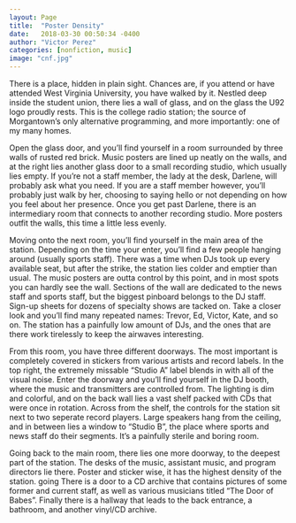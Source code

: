 ```yaml
---
layout: Page
title:  "Poster Density"
date:   2018-03-30 00:50:34 -0400
author: "Victor Perez"
categories: [nonfiction, music]
image: "cnf.jpg"
---
```

There is a place, hidden in plain sight. Chances are, if you attend or have attended West Virginia University, you have walked by it. Nestled deep inside the student union, there lies a wall of glass, and on the glass the U92 logo proudly rests. This is the college radio station; the source of Morgantown’s only alternative programming, and more importantly: one of my many homes.

Open the glass door, and you’ll find yourself in a room surrounded by three walls of rusted red brick. Music posters are lined up neatly on the walls, and at the right lies another glass door to a small recording studio, which usually lies empty. If you’re not a staff member, the lady at the desk, Darlene, will probably ask what you need. If you are a staff member however, you’ll probably just walk by her, choosing to saying hello or not depending on how you feel about her presence. Once you get past Darlene, there is an intermediary room that connects to another recording studio. More posters outfit the walls, this time a little less evenly.

Moving onto the next room, you’ll find yourself in the main area of the station. Depending on the time your enter, you’ll find a few people hanging around (usually sports staff). There was a time when DJs took up every available seat, but after the strike, the station lies colder and emptier than usual. The music posters are outta control by this point, and in most spots you can hardly see the wall. Sections of the wall are dedicated to the news staff and sports staff, but the biggest pinboard belongs to the DJ staff. Sign-up sheets for dozens of specialty shows are tacked on. Take a closer look and you’ll find many repeated names: Trevor, Ed, Victor, Kate, and so on. The station has a painfully low amount of DJs, and the ones that are there work tirelessly to keep the airwaves interesting.

From this room, you have three different doorways. The most important is completely covered in stickers from various artists and record labels. In the top right, the extremely missable “Studio A” label blends in with all of the visual noise. Enter the doorway and you’ll find yourself in the DJ booth, where the music and transmitters are controlled from. The lighting is dim and colorful, and on the back wall lies a vast shelf packed with CDs that were once in rotation. Across from the shelf, the controls for the station sit next to two seperate record players. Large speakers hang from the ceiling, and in between lies a window to “Studio B”, the place where sports and news staff do their segments. It’s a painfully sterile and boring room.

Going back to the main room, there lies one more doorway, to the deepest part of the station. The desks of the music, assistant music, and program directors lie there. Poster and sticker wise, it has the highest density of the station. going There is a door to a CD archive that contains pictures of some former and current staff, as well as various musicians titled “The Door of Babes”. Finally there is a hallway that leads to the back entrance, a bathroom, and another vinyl/CD archive.  
